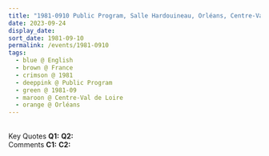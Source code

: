 ```yaml
---
title: "1981-0910 Public Program, Salle Hardouineau, Orléans, Centre-Val de Loire, France"
date: 2023-09-24
display_date: 
sort_date: 1981-09-10
permalink: /events/1981-0910
tags:
  - blue @ English
  - brown @ France
  - crimson @ 1981
  - deeppink @ Public Program
  - green @ 1981-09
  - maroon @ Centre-Val de Loire
  - orange @ Orléans
---
```


<br>

<wave-list>
  <list-title color="DarkSeaGreen" width="55">Key Quotes</list-title>
  <list-item color="BlanchedAlmond" width="280"><b>Q1:</b> <i></i></list-item>
  <list-item color="Lavender" width="280"><b>Q2:</b> <i></i></list-item>
</wave-list>

<br>

<wave-list>
  <list-title color="DarkSeaGreen" width="55">Comments</list-title>
  <list-item color="BlanchedAlmond" width="280"><b>C1:</b> <i></i></list-item>
  <list-item color="Lavender" width="280"><b>C2:</b> <i></i></list-item>
</wave-list>